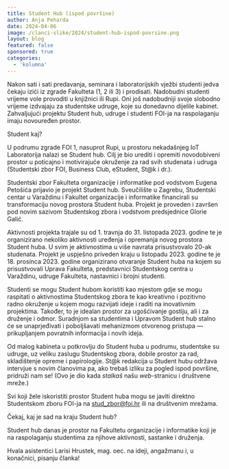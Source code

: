 ```yaml
---
title: Student Hub (ispod površine)
author: Anja Peharda
date: 2024-04-06
image: /clanci-slike/2024/student-hub-ispod-povrsine.png
layout: blog
featured: false
sponsored: true
categories:
  - 'kolumna'
---
```


Nakon sati i sati predavanja, seminara i laboratorijskih vježbi studenti jedva čekaju izići iz zgrade Fakulteta (1, 2 ili 3) i prodisati. Nadobudni studenti vrijeme vole provoditi u knjižnici ili Rupi. Oni još nadobudniji svoje slobodno vrijeme izdvajaju za studentske udruge, koje su donedavno dijelile kabinet. Zahvaljujući projektu Student hub, udruge i studenti FOI-ja na raspolaganju imaju novouređen prostor.

Student kaj?

U podrumu zgrade FOI 1, nasuprot Rupi, u prostoru nekadašnjeg IoT Laboratorija nalazi se Student hub. Cilj je bio urediti i opremiti novodobiveni prostor u poticajno i motivirajuće okruženje za rad svih studenata i udruga (Studentski zbor FOI, Business Club, eStudent, St@k i dr.).

Studentski zbor Fakulteta organizacije i informatike pod vodstvom Eugena Petošića prijavio je projekt Student hub. Sveučilište u Zagrebu, Studentski centar u Varaždinu i Fakultet organizacije i informatike financirali su transformaciju novog prostora Student huba. Projekt je proveden i završen pod novim sazivom Studentskog zbora i vodstvom predsjednice Glorie Galić.

Aktivnosti projekta trajale su od 1. travnja do 31. listopada 2023. godine te je organizirano nekoliko aktivnosti uređenja i opremanja novog prostora Student huba. U svim je aktivnostima u više navrata prisustvovalo 20-ak studenata. Projekt je uspješno priveden kraju u listopadu 2023. godine te je 18. prosinca 2023. godine organizirano otvaranje Student huba na kojem su prisustvovali Uprava Fakulteta, predstavnici Studentskog centra u Varaždinu, udruge Fakulteta, nastavnici i brojni studenti.

Studenti se mogu Student hubom koristiti kao mjestom gdje se mogu raspitati o aktivnostima Studentskog zbora te kao kreativno i pozitivno radno okruženje u kojem mogu razvijati ideje i raditi na inovativnim projektima. Također, to je idealan prostor za ugošćivanje gostiju, ali i za druženje i odmor. Suradnjom sa studentima i Upravom Student hub stalno će se unaprjeđivati i poboljšavati mehanizmom otvorenog pristupa &mdash; prikupljanjem povratnih informacija i novih ideja.

Od malog kabineta u potkrovlju do Student huba u podrumu, studentske su udruge, uz veliku zaslugu Studentskog zbora, dobile prostor za rad, skladištenje opreme i papirologije. St@k redakcija u Student hubu održava intervjue s novim članovima pa, ako trebaš izliku za pogled ispod površine, pridruži nam se! (Ovo je dio kada _stalkaš_ našu _web_-stranicu i društvene mreže.)

Svi koji žele iskoristiti prostor Student huba mogu se javiti direktno Studentskom zboru FOI-ja na stud_zbor@foi.hr ili na društvenim mrežama.
<br>

Čekaj, kaj je sad na kraju Student hub?

Student hub danas je prostor na Fakultetu organizacije i informatike koji je na raspolaganju studentima za njihove aktivnosti, sastanke i druženja.
<br>

Hvala asistentici Larisi Hrustek, mag. oec. na ideji, angažmanu i, u konačnici, pisanju članka!